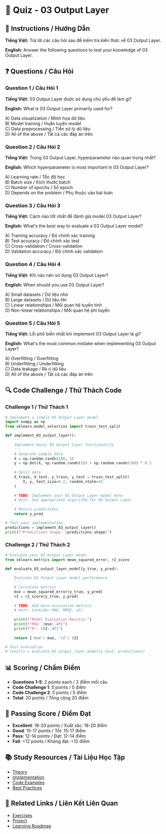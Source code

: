 # 🧠 Quiz - 03 Output Layer

## 📝 Instructions / Hướng Dẫn

**Tiếng Việt:** Trả lời các câu hỏi sau để kiểm tra kiến thức về 03 Output Layer.

**English:** Answer the following questions to test your knowledge of 03 Output Layer.

## ❓ Questions / Câu Hỏi

### Question 1 / Câu Hỏi 1
**Tiếng Việt:** 03 Output Layer được sử dụng chủ yếu để làm gì?

**English:** What is 03 Output Layer primarily used for?

A) Data visualization / Minh họa dữ liệu  
B) Model training / Huấn luyện model  
C) Data preprocessing / Tiền xử lý dữ liệu  
D) All of the above / Tất cả các đáp án trên

### Question 2 / Câu Hỏi 2
**Tiếng Việt:** Trong 03 Output Layer, hyperparameter nào quan trọng nhất?

**English:** Which hyperparameter is most important in 03 Output Layer?

A) Learning rate / Tốc độ học  
B) Batch size / Kích thước batch  
C) Number of epochs / Số epoch  
D) Depends on the problem / Phụ thuộc vào bài toán

### Question 3 / Câu Hỏi 3
**Tiếng Việt:** Cách nào tốt nhất để đánh giá model 03 Output Layer?

**English:** What's the best way to evaluate a 03 Output Layer model?

A) Training accuracy / Độ chính xác training  
B) Test accuracy / Độ chính xác test  
C) Cross-validation / Cross-validation  
D) Validation accuracy / Độ chính xác validation

### Question 4 / Câu Hỏi 4
**Tiếng Việt:** Khi nào nên sử dụng 03 Output Layer?

**English:** When should you use 03 Output Layer?

A) Small datasets / Dữ liệu nhỏ  
B) Large datasets / Dữ liệu lớn  
C) Linear relationships / Mối quan hệ tuyến tính  
D) Non-linear relationships / Mối quan hệ phi tuyến

### Question 5 / Câu Hỏi 5
**Tiếng Việt:** Lỗi phổ biến nhất khi implement 03 Output Layer là gì?

**English:** What's the most common mistake when implementing 03 Output Layer?

A) Overfitting / Overfitting  
B) Underfitting / Underfitting  
C) Data leakage / Rò rỉ dữ liệu  
D) All of the above / Tất cả các đáp án trên

## 🔍 Code Challenge / Thử Thách Code

### Challenge 1 / Thử Thách 1
```python
# Implement a simple 03 Output Layer model
import numpy as np
from sklearn.model_selection import train_test_split

def implement_03_output_layer():
    '''
    Implement basic 03 Output Layer functionality
    '''
    # Generate sample data
    X = np.random.randn(100, 5)
    y = np.dot(X, np.random.randn(5)) + np.random.randn(100) * 0.1
    
    # Split data
    X_train, X_test, y_train, y_test = train_test_split(
        X, y, test_size=0.2, random_state=42
    )
    
    # TODO: Implement your 03 Output Layer model here
    # Hint: Use appropriate algorithm for 03 Output Layer
    
    # Return predictions
    return y_pred

# Test your implementation
predictions = implement_03_output_layer()
print(f"Predictions shape: {predictions.shape}")
```

### Challenge 2 / Thử Thách 2
```python
# Evaluate your 03 Output Layer model
from sklearn.metrics import mean_squared_error, r2_score

def evaluate_03_output_layer_model(y_true, y_pred):
    '''
    Evaluate 03 Output Layer model performance
    '''
    # Calculate metrics
    mse = mean_squared_error(y_true, y_pred)
    r2 = r2_score(y_true, y_pred)
    
    # TODO: Add more evaluation metrics
    # Hint: Consider MAE, RMSE, etc.
    
    print(f"Model Evaluation Results:")
    print(f"MSE: {mse:.4f}")
    print(f"R²: {r2:.4f}")
    
    return {'mse': mse, 'r2': r2}

# Test evaluation
# results = evaluate_03_output_layer_model(y_test, predictions)
```

## 📊 Scoring / Chấm Điểm

- **Questions 1-5**: 2 points each / 2 điểm mỗi câu
- **Code Challenge 1**: 5 points / 5 điểm
- **Code Challenge 2**: 5 points / 5 điểm
- **Total**: 20 points / Tổng cộng 20 điểm

## 🎯 Passing Score / Điểm Đạt

- **Excellent**: 18-20 points / Xuất sắc: 18-20 điểm
- **Good**: 15-17 points / Tốt: 15-17 điểm  
- **Pass**: 12-14 points / Đạt: 12-14 điểm
- **Fail**: <12 points / Không đạt: <12 điểm

## 📚 Study Resources / Tài Liệu Học Tập

- [Theory](./THEORY_03_output_layer.md)
- [Implementation](./IMPLEMENTATION_03_output_layer.md)
- [Code Examples](./CODE_EXAMPLES_03_output_layer.md)
- [Best Practices](./BEST_PRACTICES_03_output_layer.md)

## 🔗 Related Links / Liên Kết Liên Quan

- [Exercises](./EXERCISES_03_output_layer.md)
- [Project](./PROJECT_03_output_layer.md)
- [Learning Roadmap](./LEARNING_ROADMAP_03_output_layer.md)
